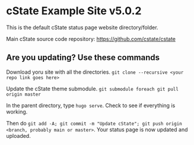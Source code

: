 # cState Example Site v5.0.2

This is the default cState status page website directory/folder.

Main cState source code repository: https://github.com/cstate/cstate

## Are you updating? Use these commands

Download yoru site with all the directories. `git clone --recursive <your repo link goes here>`

Update the cState theme submodule. `git submodule foreach git pull origin master`

In the parent directory, type `hugo serve`. Check to see if everything is working.

Then do `git add -A; git commit -m "Update cState"; git push origin <branch, probably main or master>`. Your status page is now updated and uploaded.
